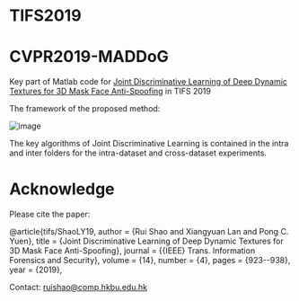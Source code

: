 # TIFS2019

# CVPR2019-MADDoG
Key part of Matlab code for <a href=https://ieeexplore.ieee.org/document/8453011> Joint Discriminative Learning of Deep Dynamic Textures for 3D Mask Face Anti-Spoofing</a> in TIFS 2019

The framework of the proposed method:

![image](https://github.com/jimmykobe/TIFS2019/blob/master/tifs2019.png "image")

The key algorithms of Joint Discriminative Learning is contained in the intra and inter folders for the intra-dataset and cross-dataset experiments.

# Acknowledge
Please cite the paper:

@article{tifs/ShaoLY19,
  author    = {Rui Shao and
               Xiangyuan Lan and
               Pong C. Yuen},
  title     = {Joint Discriminative Learning of Deep Dynamic Textures for 3D Mask
               Face Anti-Spoofing},
  journal   = {{IEEE} Trans. Information Forensics and Security},
  volume    = {14},
  number    = {4},
  pages     = {923--938},
  year      = {2019},

Contact: ruishao@comp.hkbu.edu.hk
